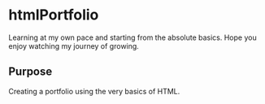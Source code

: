 # htmlPortfolio
Learning at my own pace and starting from the absolute basics. Hope you enjoy watching my journey of growing.

## Purpose
Creating a portfolio using the very basics of HTML.
